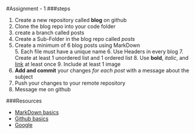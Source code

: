 #Assignment - 1
###steps

1. Create a new repository called **blog** on github
2. Clone the blog repo into your code folder
3. create a branch called posts
3. Create a Sub-Folder in the blog repo called *posts*
4. Create a minimum of 6 blog posts using MarkDown    
    5. Each file must have a unique name
    6. Use Headers in every blog
    7. Create at least 1 unordered list and 1 ordered list
    8. Use **bold**, *italic*, and [link]() at least once
    9. Include at least 1 image
10. **Add and commit** your changes *for each post* with a message about the subject
11. Push your changes to your remote repository
12. Message me on github

###Resources
* [MarkDown basics](https://daringfireball.net/projects/markdown/basics)
* [Github basics](http://rogerdudler.github.io/git-guide/)
* [Google](google.com)


